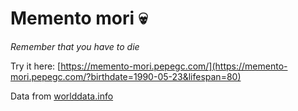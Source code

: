 # Memento mori 💀

*Remember that you have to die*

Try it here: [https://memento-mori.pepegc.com/](https://memento-mori.pepegc.com/?birthdate=1990-05-23&lifespan=80)

Data from [worlddata.info](https://www.worlddata.info/life-expectancy.php#by-population)
